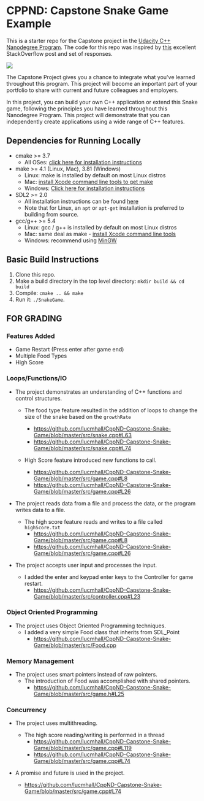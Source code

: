 # CPPND: Capstone Snake Game Example

This is a starter repo for the Capstone project in the [Udacity C++ Nanodegree Program](https://www.udacity.com/course/c-plus-plus-nanodegree--nd213). The code for this repo was inspired by [this](https://codereview.stackexchange.com/questions/212296/snake-game-in-c-with-sdl) excellent StackOverflow post and set of responses.

<img src="snake_game.gif"/>

The Capstone Project gives you a chance to integrate what you've learned throughout this program. This project will become an important part of your portfolio to share with current and future colleagues and employers.

In this project, you can build your own C++ application or extend this Snake game, following the principles you have learned throughout this Nanodegree Program. This project will demonstrate that you can independently create applications using a wide range of C++ features.

## Dependencies for Running Locally

- cmake >= 3.7
  - All OSes: [click here for installation instructions](https://cmake.org/install/)
- make >= 4.1 (Linux, Mac), 3.81 (Windows)
  - Linux: make is installed by default on most Linux distros
  - Mac: [install Xcode command line tools to get make](https://developer.apple.com/xcode/features/)
  - Windows: [Click here for installation instructions](http://gnuwin32.sourceforge.net/packages/make.htm)
- SDL2 >= 2.0
  - All installation instructions can be found [here](https://wiki.libsdl.org/Installation)
  - Note that for Linux, an `apt` or `apt-get` installation is preferred to building from source.
- gcc/g++ >= 5.4
  - Linux: gcc / g++ is installed by default on most Linux distros
  - Mac: same deal as make - [install Xcode command line tools](https://developer.apple.com/xcode/features/)
  - Windows: recommend using [MinGW](http://www.mingw.org/)

## Basic Build Instructions

1. Clone this repo.
2. Make a build directory in the top level directory: `mkdir build && cd build`
3. Compile: `cmake .. && make`
4. Run it: `./SnakeGame`.

## FOR GRADING

### Features Added

- Game Restart (Press enter after game end)
- Multiple Food Types
- High Score

### Loops/Functions/IO

- The project demonstrates an understanding of C++ functions and control structures.

  - The food type feature resulted in the addition of loops to change the size of the snake based on the `growthRate`

    - https://github.com/lucmhall/CppND-Capstone-Snake-Game/blob/master/src/snake.cpp#L63
    - https://github.com/lucmhall/CppND-Capstone-Snake-Game/blob/master/src/snake.cpp#L74

  - High Score feature introduced new functions to call.
    - https://github.com/lucmhall/CppND-Capstone-Snake-Game/blob/master/src/game.cpp#L8
    - https://github.com/lucmhall/CppND-Capstone-Snake-Game/blob/master/src/game.cpp#L26

- The project reads data from a file and process the data, or the program writes data to a file.

  - The high score feature reads and writes to a file called `highScore.txt`
    - https://github.com/lucmhall/CppND-Capstone-Snake-Game/blob/master/src/game.cpp#L8
    - https://github.com/lucmhall/CppND-Capstone-Snake-Game/blob/master/src/game.cpp#L26

- The project accepts user input and processes the input.
  - I added the enter and keypad enter keys to the Controller for game restart.
    - https://github.com/lucmhall/CppND-Capstone-Snake-Game/blob/master/src/controller.cpp#L23

### Object Oriented Programming

- The project uses Object Oriented Programming techniques.
  - I added a very simple Food class that inherits from SDL_Point
    - https://github.com/lucmhall/CppND-Capstone-Snake-Game/blob/master/src/Food.cpp

### Memory Management

- The project uses smart pointers instead of raw pointers.
  - The introduction of Food was accomplished with shared pointers.
    - https://github.com/lucmhall/CppND-Capstone-Snake-Game/blob/master/src/game.h#L25

### Concurrency

- The project uses multithreading.

  - The high score reading/writing is performed in a thread
    - https://github.com/lucmhall/CppND-Capstone-Snake-Game/blob/master/src/game.cpp#L119
    - https://github.com/lucmhall/CppND-Capstone-Snake-Game/blob/master/src/game.cpp#L74

- A promise and future is used in the project.
  - https://github.com/lucmhall/CppND-Capstone-Snake-Game/blob/master/src/game.cpp#L74
